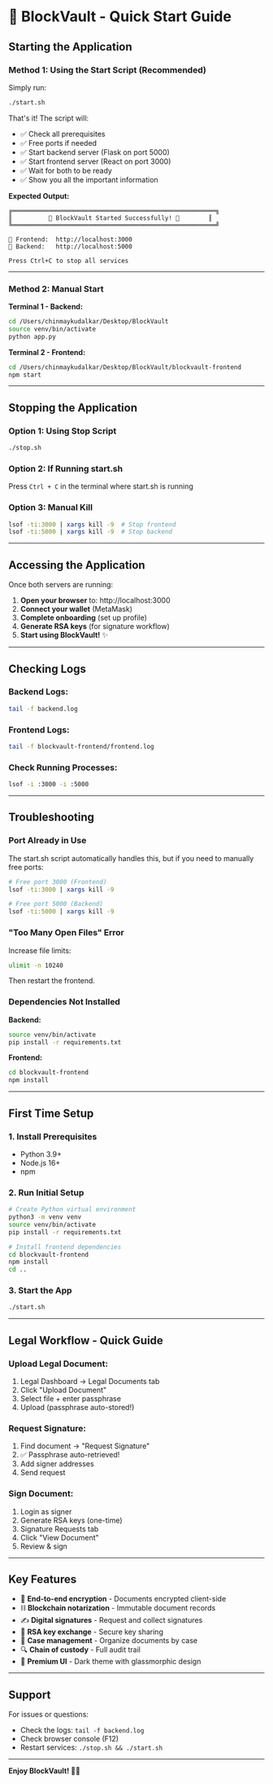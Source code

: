 # 🚀 BlockVault - Quick Start Guide

## **Starting the Application**

### **Method 1: Using the Start Script (Recommended)**

Simply run:
```bash
./start.sh
```

That's it! The script will:
- ✅ Check all prerequisites
- ✅ Free ports if needed
- ✅ Start backend server (Flask on port 5000)
- ✅ Start frontend server (React on port 3000)
- ✅ Wait for both to be ready
- ✅ Show you all the important information

**Expected Output:**
```
╔════════════════════════════════════════════════════════╗
║          🎉 BlockVault Started Successfully! 🎉        ║
╚════════════════════════════════════════════════════════╝

📱 Frontend:  http://localhost:3000
🔧 Backend:   http://localhost:5000

Press Ctrl+C to stop all services
```

---

### **Method 2: Manual Start**

**Terminal 1 - Backend:**
```bash
cd /Users/chinmaykudalkar/Desktop/BlockVault
source venv/bin/activate
python app.py
```

**Terminal 2 - Frontend:**
```bash
cd /Users/chinmaykudalkar/Desktop/BlockVault/blockvault-frontend
npm start
```

---

## **Stopping the Application**

### **Option 1: Using Stop Script**
```bash
./stop.sh
```

### **Option 2: If Running start.sh**
Press `Ctrl + C` in the terminal where start.sh is running

### **Option 3: Manual Kill**
```bash
lsof -ti:3000 | xargs kill -9  # Stop frontend
lsof -ti:5000 | xargs kill -9  # Stop backend
```

---

## **Accessing the Application**

Once both servers are running:

1. **Open your browser** to: http://localhost:3000
2. **Connect your wallet** (MetaMask)
3. **Complete onboarding** (set up profile)
4. **Generate RSA keys** (for signature workflow)
5. **Start using BlockVault!** ✨

---

## **Checking Logs**

### **Backend Logs:**
```bash
tail -f backend.log
```

### **Frontend Logs:**
```bash
tail -f blockvault-frontend/frontend.log
```

### **Check Running Processes:**
```bash
lsof -i :3000 -i :5000
```

---

## **Troubleshooting**

### **Port Already in Use**

The start.sh script automatically handles this, but if you need to manually free ports:

```bash
# Free port 3000 (Frontend)
lsof -ti:3000 | xargs kill -9

# Free port 5000 (Backend)
lsof -ti:5000 | xargs kill -9
```

### **"Too Many Open Files" Error**

Increase file limits:
```bash
ulimit -n 10240
```

Then restart the frontend.

### **Dependencies Not Installed**

**Backend:**
```bash
source venv/bin/activate
pip install -r requirements.txt
```

**Frontend:**
```bash
cd blockvault-frontend
npm install
```

---

## **First Time Setup**

### **1. Install Prerequisites**
- Python 3.9+
- Node.js 16+
- npm

### **2. Run Initial Setup**
```bash
# Create Python virtual environment
python3 -m venv venv
source venv/bin/activate
pip install -r requirements.txt

# Install frontend dependencies
cd blockvault-frontend
npm install
cd ..
```

### **3. Start the App**
```bash
./start.sh
```

---

## **Legal Workflow - Quick Guide**

### **Upload Legal Document:**
1. Legal Dashboard → Legal Documents tab
2. Click "Upload Document"
3. Select file + enter passphrase
4. Upload (passphrase auto-stored!)

### **Request Signature:**
1. Find document → "Request Signature"
2. ✅ Passphrase auto-retrieved!
3. Add signer addresses
4. Send request

### **Sign Document:**
1. Login as signer
2. Generate RSA keys (one-time)
3. Signature Requests tab
4. Click "View Document"
5. Review & sign

---

## **Key Features**

- 🔐 **End-to-end encryption** - Documents encrypted client-side
- ⛓️ **Blockchain notarization** - Immutable document records
- ✍️ **Digital signatures** - Request and collect signatures
- 🔑 **RSA key exchange** - Secure key sharing
- 📁 **Case management** - Organize documents by case
- 🔍 **Chain of custody** - Full audit trail
- 🎨 **Premium UI** - Dark theme with glassmorphic design

---

## **Support**

For issues or questions:
- Check the logs: `tail -f backend.log`
- Check browser console (F12)
- Restart services: `./stop.sh && ./start.sh`

---

**Enjoy BlockVault! 🔐✨**


